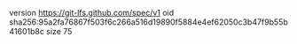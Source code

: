 version https://git-lfs.github.com/spec/v1
oid sha256:95a2fa76867f503f6c266a516d19890f5884e4ef62050c3b47f9b55b41601b8c
size 75
